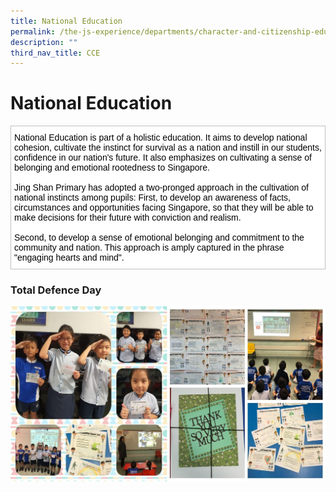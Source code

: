 ```yaml
---
title: National Education
permalink: /the-js-experience/departments/character-and-citizenship-education-cce/national-education/
description: ""
third_nav_title: CCE
---
```

# **National Education**

<table style="border-collapse:collapse;border-spacing:0" class="tg"><thead><tr><td style="background-color:#FFF;border-color:#c0c0c0;border-style:solid;border-width:1px;color:#000000;font-family:Arial, sans-serif;font-size:14px;overflow:hidden;padding:10px 5px;text-align:left;vertical-align:top;word-break:normal"><span style="background-color:initial">National Education is part of a holistic education. It aims to develop national cohesion, cultivate the instinct for survival as a nation and instill</span> <span style="background-color:initial">in our students, confidence in our nation's future. It also emphasizes on cultivating a sense of belonging and emotional rootedness to Singapore.</span><br><br>Jing Shan Primary has adopted a two-pronged approach in the cultivation of national instincts among pupils: First, to develop an awareness of facts, circumstances and opportunities facing Singapore, so that they will be able to make decisions for their future with conviction and realism.<br><br>Second, to develop a sense of emotional belonging and commitment to the community and nation. This approach is amply captured in the phrase "engaging hearts and mind".</td></tr></thead></table>


### Total Defence Day

![](/images/Total%20Defence%20Day.jpg)